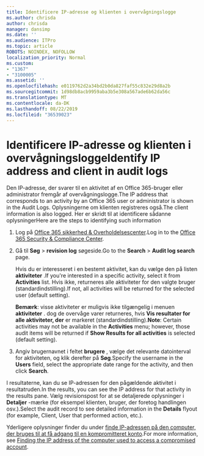 ```yaml
---
title: Identificere IP-adresse og klienten i overvågningslogge
ms.author: chrisda
author: chrisda
manager: dansimp
ms.date: ''
ms.audience: ITPro
ms.topic: article
ROBOTS: NOINDEX, NOFOLLOW
localization_priority: Normal
ms.custom:
- "1367"
- "3100005"
ms.assetid: ''
ms.openlocfilehash: e0119762d2a34bd2b0da827faf55c832e29d8a2b
ms.sourcegitcommit: 1d98db8acb9959aba3b5e308a567ade6b62da56c
ms.translationtype: MT
ms.contentlocale: da-DK
ms.lasthandoff: 08/22/2019
ms.locfileid: "36539023"
---
```

# <a name="identify-ip-address-and-client-in-audit-logs"></a><span data-ttu-id="ff1f8-102">Identificere IP-adresse og klienten i overvågningslogge</span><span class="sxs-lookup"><span data-stu-id="ff1f8-102">Identify IP address and client in audit logs</span></span>

<span data-ttu-id="ff1f8-103">Den IP-adresse, der svarer til en aktivitet af en Office 365-bruger eller administrator fremgår af overvågningslogge.</span><span class="sxs-lookup"><span data-stu-id="ff1f8-103">The IP address that corresponds to an activity by an Office 365 user or administrator is shown in the Audit Logs.</span></span> <span data-ttu-id="ff1f8-104">Oplysningerne om klienten registreres også.</span><span class="sxs-lookup"><span data-stu-id="ff1f8-104">The client information is also logged.</span></span> <span data-ttu-id="ff1f8-105">Her er skridt til at identificere sådanne oplysninger</span><span class="sxs-lookup"><span data-stu-id="ff1f8-105">Here are the steps to identifying such information</span></span>

1. <span data-ttu-id="ff1f8-106">Log på [Office 365 sikkerhed & Overholdelsescenter](https://protection.office.com/).</span><span class="sxs-lookup"><span data-stu-id="ff1f8-106">Log in to the [Office 365 Security & Compliance Center](https://protection.office.com/).</span></span>

2. <span data-ttu-id="ff1f8-107">Gå til **Søg** > **revision log** søgeside.</span><span class="sxs-lookup"><span data-stu-id="ff1f8-107">Go to the **Search** > **Audit log search** page.</span></span>

   <span data-ttu-id="ff1f8-108">Hvis du er interesseret i en bestemt aktivitet, kan du vælge den på listen **aktiviteter** .</span><span class="sxs-lookup"><span data-stu-id="ff1f8-108">If you're interested in a specific activity, select it from **Activities** list.</span></span> <span data-ttu-id="ff1f8-109">Hvis ikke, returneres alle aktiviteter for den valgte bruger (standardindstilling).</span><span class="sxs-lookup"><span data-stu-id="ff1f8-109">If not, all activities will be returned for the selected user (default setting).</span></span>

   <span data-ttu-id="ff1f8-110">**Bemærk**: visse aktiviteter er muligvis ikke tilgængelig i menuen **aktiviteter** . dog de overvåge varer returneres, hvis **Vis resultater for alle aktiviteter, der** er markeret (standardindstilling).</span><span class="sxs-lookup"><span data-stu-id="ff1f8-110">**Note**: Certain activities may not be available in the **Activities** menu; however, those audit items will be returned if **Show Results for all activities** is selected (default setting).</span></span>

3. <span data-ttu-id="ff1f8-111">Angiv brugernavnet i feltet **brugere** , vælge det relevante datointerval for aktiviteten, og klik derefter på **Søg**.</span><span class="sxs-lookup"><span data-stu-id="ff1f8-111">Specify the username in the **Users** field, select the appropriate date range for the activity, and then click **Search**.</span></span>

<span data-ttu-id="ff1f8-112">I resultaterne, kan du se IP-adressen for den pågældende aktivitet i resultatruden.</span><span class="sxs-lookup"><span data-stu-id="ff1f8-112">In the results, you can see the IP address for that activity in the results pane.</span></span> <span data-ttu-id="ff1f8-113">Vælg revisionspost for at se detaljerede oplysninger i **Detaljer** -mærke (for eksempel klienten, bruger, der foretog handlingen osv.).</span><span class="sxs-lookup"><span data-stu-id="ff1f8-113">Select the audit record to see detailed information in the **Details** flyout (for example, Client, User that performed action, etc.).</span></span>

<span data-ttu-id="ff1f8-114">Yderligere oplysninger finder du under [finde IP-adressen på den computer, der bruges til at få adgang til en kompromitteret konto](https://docs.microsoft.com/office365/securitycompliance/auditing-troubleshooting-scenarios#finding-the-ip-address-of-the-computer-used-to-access-a-compromised-account).</span><span class="sxs-lookup"><span data-stu-id="ff1f8-114">For more information, see [Finding the IP address of the computer used to access a compromised account](https://docs.microsoft.com/office365/securitycompliance/auditing-troubleshooting-scenarios#finding-the-ip-address-of-the-computer-used-to-access-a-compromised-account).</span></span>
